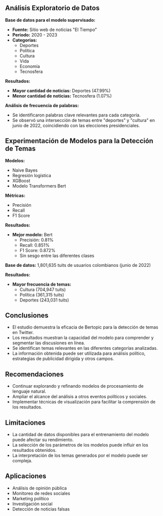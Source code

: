 ## Análisis Exploratorio de Datos

**Base de datos para el modelo supervisado:**

* **Fuente:** Sitio web de noticias "El Tiempo"
* **Período:** 2020 - 2023
* **Categorías:**
    * Deportes
    * Política
    * Cultura
    * Vida
    * Economía
    * Tecnosfera

**Resultados:**

* **Mayor cantidad de noticias:** Deportes (47.99%)
* **Menor cantidad de noticias:** Tecnosfera (1.07%)

**Análisis de frecuencia de palabras:**

* Se identificaron palabras clave relevantes para cada categoría.
* Se observó una intersección de temas entre "deportes" y "cultura" en junio de 2022, coincidiendo con las elecciones presidenciales.

## Experimentación de Modelos para la Detección de Temas

**Modelos:**

* Naive Bayes
* Regresión logística
* XGBoost
* Modelo Transformers Bert

**Métricas:**

* Precisión
* Recall
* F1 Score

**Resultados:**

* **Mejor modelo:** Bert
    * Precisión: 0.81%
    * Recall: 0.851%
    * F1 Score: 0.872%
    * Sin sesgo entre las diferentes clases

**Base de datos:** 1,801,635 tuits de usuarios colombianos (junio de 2022)

**Resultados:**

* **Mayor frecuencia de temas:**
    * Cultura (704,947 tuits)
    * Política (361,315 tuits)
    * Deportes (243,031 tuits)


## Conclusiones

* El estudio demuestra la eficacia de Bertopic para la detección de temas en Twitter.
* Los resultados muestran la capacidad del modelo para comprender y segmentar las discusiones en línea.
* Se identifican temas relevantes en las diferentes categorías analizadas.
* La información obtenida puede ser utilizada para análisis político, estrategias de publicidad dirigida y otros campos.

## Recomendaciones

* Continuar explorando y refinando modelos de procesamiento de lenguaje natural.
* Ampliar el alcance del análisis a otros eventos políticos y sociales.
* Implementar técnicas de visualización para facilitar la comprensión de los resultados.

## Limitaciones

* La cantidad de datos disponibles para el entrenamiento del modelo puede afectar su rendimiento.
* La selección de los parámetros de los modelos puede influir en los resultados obtenidos.
* La interpretación de los temas generados por el modelo puede ser compleja.

## Aplicaciones

* Análisis de opinión pública
* Monitoreo de redes sociales
* Marketing político
* Investigación social
* Detección de noticias falsas
